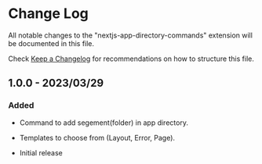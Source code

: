 # Change Log

All notable changes to the "nextjs-app-directory-commands" extension will be documented in this file.

Check [Keep a Changelog](http://keepachangelog.com/) for recommendations on how to structure this file.

## 1.0.0 - 2023/03/29

### Added

- Command to add segement(folder) in app directory.
- Templates to choose from (Layout, Error, Page).

- Initial release
